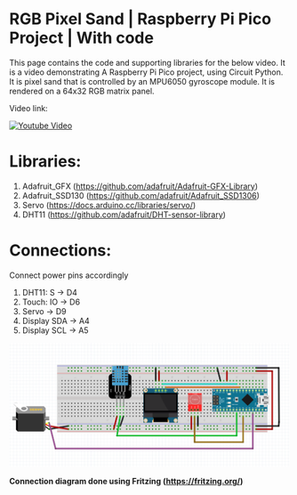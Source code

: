 # RGB Pixel Sand | Raspberry Pi Pico Project | With code
This page contains the code and supporting libraries for the below video. 
It is a video demonstrating A Raspberry Pi Pico project, using Circuit Python. It is pixel sand that is controlled by an MPU6050 gyroscope module. It is rendered on a 64x32 RGB matrix panel.

Video link:


[![Youtube Video](https://img.youtube.com/vi/AK7Oo1rzNts/0.jpg)](https://www.youtube.com/watch?v=AK7Oo1rzNts)


# Libraries:

1. Adafruit_GFX (https://github.com/adafruit/Adafruit-GFX-Library)
2. Adafruit_SSD130 (https://github.com/adafruit/Adafruit_SSD1306)
3. Servo (https://docs.arduino.cc/libraries/servo/)
4. DHT11 (https://github.com/adafruit/DHT-sensor-library)

# Connections:
Connect power pins accordingly

1. DHT11: S -> D4
2. Touch: IO -> D6
3. Servo -> D9
4. Display SDA -> A4
5. Display SCL -> A5

![connections](connections.png)

**Connection diagram done using Fritzing (https://fritzing.org/)**

